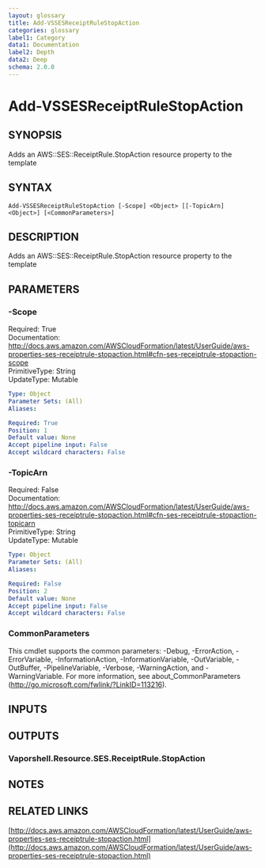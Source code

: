 ```yaml
---
layout: glossary
title: Add-VSSESReceiptRuleStopAction
categories: glossary
label1: Category
data1: Documentation
label2: Depth
data2: Deep
schema: 2.0.0
---
```


# Add-VSSESReceiptRuleStopAction

## SYNOPSIS
Adds an AWS::SES::ReceiptRule.StopAction resource property to the template

## SYNTAX

```
Add-VSSESReceiptRuleStopAction [-Scope] <Object> [[-TopicArn] <Object>] [<CommonParameters>]
```

## DESCRIPTION
Adds an AWS::SES::ReceiptRule.StopAction resource property to the template

## PARAMETERS

### -Scope
Required: True    
Documentation: http://docs.aws.amazon.com/AWSCloudFormation/latest/UserGuide/aws-properties-ses-receiptrule-stopaction.html#cfn-ses-receiptrule-stopaction-scope    
PrimitiveType: String    
UpdateType: Mutable

```yaml
Type: Object
Parameter Sets: (All)
Aliases:

Required: True
Position: 1
Default value: None
Accept pipeline input: False
Accept wildcard characters: False
```

### -TopicArn
Required: False    
Documentation: http://docs.aws.amazon.com/AWSCloudFormation/latest/UserGuide/aws-properties-ses-receiptrule-stopaction.html#cfn-ses-receiptrule-stopaction-topicarn    
PrimitiveType: String    
UpdateType: Mutable

```yaml
Type: Object
Parameter Sets: (All)
Aliases:

Required: False
Position: 2
Default value: None
Accept pipeline input: False
Accept wildcard characters: False
```

### CommonParameters
This cmdlet supports the common parameters: -Debug, -ErrorAction, -ErrorVariable, -InformationAction, -InformationVariable, -OutVariable, -OutBuffer, -PipelineVariable, -Verbose, -WarningAction, and -WarningVariable.
For more information, see about_CommonParameters (http://go.microsoft.com/fwlink/?LinkID=113216).

## INPUTS

## OUTPUTS

### Vaporshell.Resource.SES.ReceiptRule.StopAction

## NOTES

## RELATED LINKS

[http://docs.aws.amazon.com/AWSCloudFormation/latest/UserGuide/aws-properties-ses-receiptrule-stopaction.html](http://docs.aws.amazon.com/AWSCloudFormation/latest/UserGuide/aws-properties-ses-receiptrule-stopaction.html)

